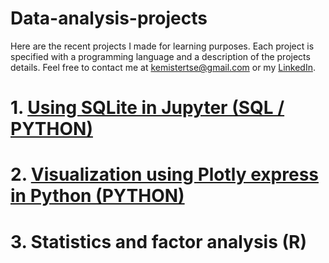 # Data-analysis-projects
Here are the recent projects I made for learning purposes. Each project is specified with a programming language and a description of the projects details. Feel free to contact me at kemistertse@gmail.com or my [LinkedIn](www.linkedin.com/in/kt115).


# 1. [Using SQLite in Jupyter (SQL / PYTHON)](https://nbviewer.jupyter.org/github/KemisterTse/SQLite-in-Jupyter-Notebook/blob/master/SQL%20Chinook%20db.ipynb)

# 2. [Visualization using Plotly express in Python (PYTHON)](https://nbviewer.jupyter.org/github/ENLK/Plotly-visualizations/blob/master/Airbnb%20Shanghai.ipynb)

# 3. Statistics and factor analysis (R)
